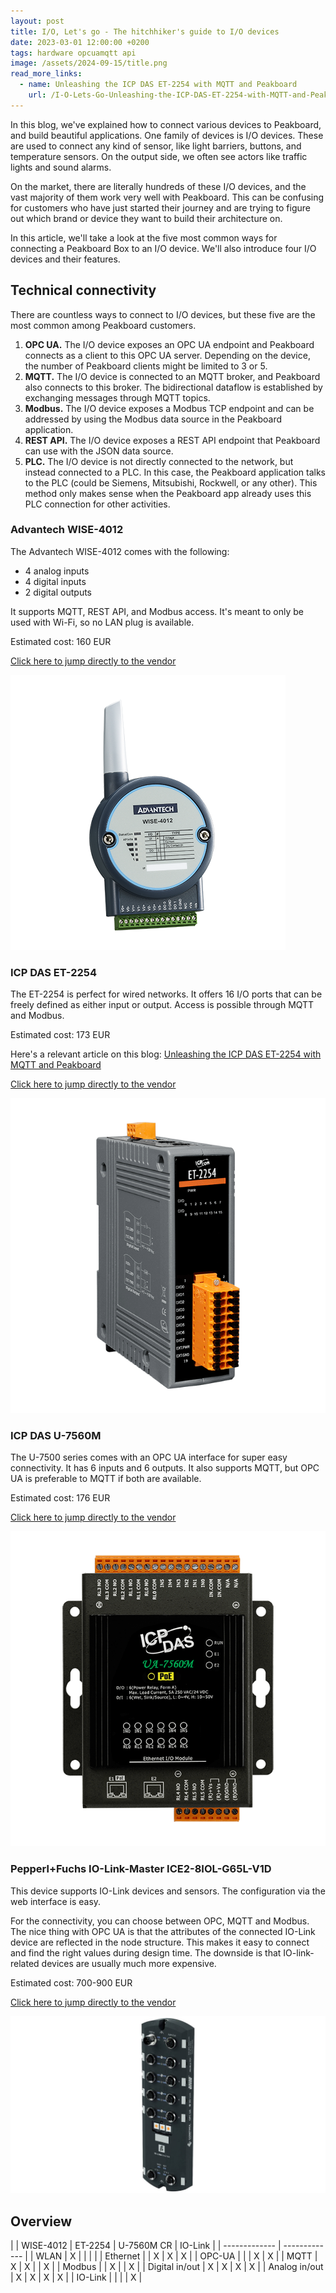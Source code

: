 ```yaml
---
layout: post
title: I/O, Let's go - The hitchhiker's guide to I/O devices 
date: 2023-03-01 12:00:00 +0200
tags: hardware opcuamqtt api
image: /assets/2024-09-15/title.png
read_more_links:
  - name: Unleashing the ICP DAS ET-2254 with MQTT and Peakboard
    url: /I-O-Lets-Go-Unleashing-the-ICP-DAS-ET-2254-with-MQTT-and-Peakboard.html
---
```

In this blog, we've explained how to connect various devices to Peakboard, and build beautiful applications. One family of devices is I/O devices. These are used to connect any kind of sensor, like light barriers, buttons, and temperature sensors. On the output side, we often see actors like traffic lights and sound alarms.

On the market, there are literally hundreds of these I/O devices, and the vast majority of them work very well with Peakboard. This can be confusing for customers who have just started their journey and are trying to figure out which brand or device they want to build their architecture on.

In this article, we'll take a look at the five most common ways for connecting a Peakboard Box to an I/O device. We'll also introduce four I/O devices and their features.

## Technical connectivity

There are countless ways to connect to I/O devices, but these five are the most common among Peakboard customers.

1. **OPC UA.** The I/O device exposes an OPC UA endpoint and Peakboard connects as a client to this OPC UA server. Depending on the device, the number of Peakboard clients might be limited to 3 or 5.
2. **MQTT.** The I/O device is connected to an MQTT broker, and Peakboard also connects to this broker. The bidirectional dataflow is established by exchanging messages through MQTT topics.
3. **Modbus.** The I/O device exposes a Modbus TCP endpoint and can be addressed by using the Modbus data source in the Peakboard application.
4. **REST API.** The I/O device exposes a REST API endpoint that Peakboard can use with the JSON data source.
5. **PLC.** The I/O device is not directly connected to the network, but instead connected to a PLC. In this case, the Peakboard application talks to the PLC (could be Siemens, Mitsubishi, Rockwell, or any other). This method only makes sense when the Peakboard app already uses this PLC connection for other activities.

### Advantech WISE-4012

The Advantech WISE-4012 comes with the following:
* 4 analog inputs
* 4 digital inputs
* 2 digital outputs

It supports MQTT, REST API, and Modbus access. It's meant to only be used with Wi-Fi, so no LAN plug is available.

Estimated cost: 160 EUR

[Click here to jump directly to the vendor](https://buy.advantech.eu/SRP-IoT-Gateways/IoT-Gateways-Devices-IoT-Wireless-I-O/model-WISE-4012-AE.htm?gad_source=1&gclid=Cj0KCQjw6uWyBhD1ARIsAIMcADqrDuho0MeX74GCqbDntv0ghvNkM322MBmhCc3lf9Dh2iv-wFQGe7AaAl6ZEALw_wcB)

![image](/assets/2024-09-15/010.png)

### ICP DAS ET-2254

The ET-2254 is perfect for wired networks. It offers 16 I/O ports that can be freely defined as either input or output. Access is possible through MQTT and Modbus.

Estimated cost: 173 EUR

Here's a relevant article on this blog: [Unleashing the ICP DAS ET-2254 with MQTT and Peakboard](/I-O-Lets-Go-Unleashing-the-ICP-DAS-ET-2254-with-MQTT-and-Peakboard.html)

[Click here to jump directly to the vendor](https://www.icpdas.com/en/product/ET-2254)

![image](/assets/2024-09-15/020.png)

### ICP DAS U-7560M

The U-7500 series comes with an OPC UA interface for super easy connectivity. It has 6 inputs and 6 outputs. It also supports MQTT, but OPC UA is preferable to MQTT if both are available.

Estimated cost: 176 EUR

[Click here to jump directly to the vendor](https://icpdas-europe.com/Remote-I-O-Module/MQTT/U-7560M-CR)

![image](/assets/2024-09-15/030.png)

### Pepperl+Fuchs IO-Link-Master ICE2-8IOL-G65L-V1D

This device supports IO-Link devices and sensors. The configuration via the web interface is easy.

For the connectivity, you can choose between OPC, MQTT and Modbus. The nice thing with OPC UA is that the attributes of the connected IO-Link device are reflected in the node structure. This makes it easy to connect and find the right values during design time. The downside is that IO-link-related devices are usually much more expensive.

Estimated cost: 700-900 EUR

[Click here to jump directly to the vendor](https://www.pepperl-fuchs.com/germany/de/classid_4996.htm?view=productdetails&prodid=96749
)

![image](/assets/2024-09-15/040.jpg)

## Overview


|  | WISE-4012​ | ET-2254​​ | U-7560M CR​​ | IO-Link​​ |
| ------------- | ------------- |
| WLAN​  | X |  |  |  |
| Ethernet​  |  | X | X | X |
| OPC-UA​  |  |  | X | X |
| MQTT​  | X | X |  | X |
| Modbus​  |  | X |  | X |
| Digital in/out​  | X | X | X | X |
| Analog in/out​  | X | X | X | X |
| IO-Link  |  |  |  | X |


